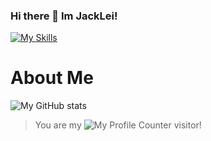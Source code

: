 ### Hi there 👋 Im JackLei!

[![My Skills](https://skillicons.dev/icons?i=dotnet,cs,java,visualstudio,github)](https://skillicons.dev)

# About Me
![My GitHub stats](https://github-readme-stats.vercel.app/api?username=imJack6&count_private=true&show_icons=true&theme=radical&locale=cn)

> You are my ![My Profile Counter](https://profile-counter.glitch.me/imJack6/count.svg) visitor!

<!--
**imJack6/imJack6** is a ✨ _special_ ✨ repository because its `README.md` (this file) appears on your GitHub profile.

Here are some ideas to get you started:

- 🔭 I’m currently working on ...
- 🌱 I’m currently learning ...
- 👯 I’m looking to collaborate on ...
- 🤔 I’m looking for help with ...
- 💬 Ask me about ...
- 📫 How to reach me: ...
- 😄 Pronouns: ...
- ⚡ Fun fact: ...
-->
